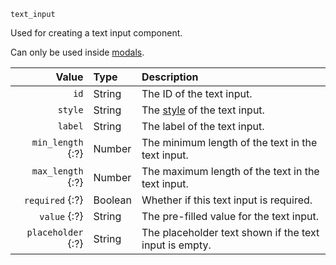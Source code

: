 `text_input`

Used for creating a text input component.

Can only be used inside [modals](/parsables/modal.md).

|              Value | Type    | Description                                                                                                                       |
|-------------------:|:--------|:----------------------------------------------------------------------------------------------------------------------------------|
|               `id` | String  | The ID of the text input.                                                                                                         |
|            `style` | String  | The [style](https://discord.com/developers/docs/interactions/message-components#text-inputs-text-input-styles) of the text input. |
|            `label` | String  | The label of the text input.                                                                                                      |
|  `min_length` {:?} | Number  | The minimum length of the text in the text input.                                                                                 |
|  `max_length` {:?} | Number  | The maximum length of the text in the text input.                                                                                 |
|    `required` {:?} | Boolean | Whether if this text input is required.                                                                                           |
|       `value` {:?} | String  | The pre-filled value for the text input.                                                                                          |
| `placeholder` {:?} | String  | The placeholder text shown if the text input is empty.                                                                            |